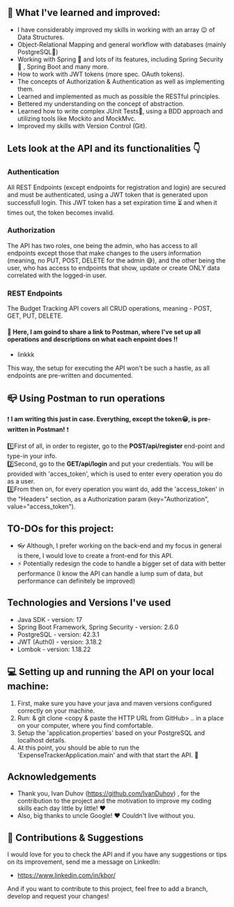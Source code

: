 ## 📝 What I've learned and improved:
* I have considerably improved my skills in working with an array 😉 of Data Structures.
* Object-Relational Mapping and general workflow with databases (mainly PostgreSQL🐘)
* Working with Spring 🍃 and lots of its features, including Spring Security🔐 , Spring Boot and many more.
* How to work with JWT tokens (more spec. OAuth tokens).
* The concepts of Authorization & Authentication as well as implementing them.
* Learned and implemented as much as possible the RESTful principles.
* Bettered my understanding on the concept of abstraction.
* Learned how to write complex JUnit Tests📝, using a BDD approach and utilizing tools like Mockito and MockMvc.
* Improved my skills with Version Control (Git).

## Lets look at the API and its functionalities 👇

### Authentication
All REST Endpoints (except endpoints for registration and login) are secured and must be authenticated, using a JWT token that is generated upon successfull login. This JWT token has a set expiration time ⏳ and when it times out, the token becomes invalid. 

### Authorization
The API has two roles, one being the admin, who has access to all endpoints except those that make changes to the users information (meaning, no PUT, POST, DELETE for the admin 😅), and the other being the user, who has access to endpoints that show, update or create ONLY data correlated with the logged-in user.

### REST Endpoints
The Budget Tracking API covers all CRUD operations, meaning - POST, GET, PUT, DELETE.
#### 🚨 Here, I am goind to share a link to Postman, where I've set up all operations and descriptions on what each enpoint does ‼
* linkkk

This way, the setup for executing the API won't be such a hastle, as all endpoints are pre-written and documented.

## 📪 Using Postman to run operations
❗ <strong>I am writing this just in case. Everything, except the token😀, is pre-written in Postman!</strong> ❗

1️⃣First of all, in order to register, go to the <strong>POST/api/register </strong> end-point and type-in your info.</br>
2️⃣Second, go to the <strong>GET/api/login</strong> and put your credentials. You will be provided with 'acces_token', which is used to enter every operation you do as a user.</br>
3️⃣From then on, for every operation you want do, add the 'access_token' in the "Headers" section, as a Authorization param (key="Authorization", value="access_token").</br>

## TO-DOs for this project:
* 👓 Although, I prefer working on the back-end and my focus in general is there, I would love to create a front-end for this API.
* ⚡ Potentially redesign the code to handle a bigger set of data with better performance (I know the API can handle a lump sum of data, but performance can definitely be improved)

## Technologies and Versions I've used
* Java SDK - version: 17
* Spring Boot Framework, Spring Security - version: 2.6.0
* PostgreSQL - version: 42.3.1
* JWT (Auth0) - version: 3.18.2
* Lombok - version: 1.18.22

## 💻 Setting up and running the API on your local machine:
1. First, make sure you have your java and maven versions configured correctly on your machine.
2. Run:
& git clone <copy & paste the HTTP URL from GitHub>
.. in a place on your computer, where you find comfortable.
3. Setup the  'application.properties' based on your PostgreSQL and localhost details.
4. At this point, you should be able to run the 'ExpenseTrackerApplication.main' and with that start the API. 🥳

## Acknowledgements
- Thank you, Ivan Duhov (https://github.com/IvanDuhov) , for the contribution to the project and the motivation to improve my coding skills each day little by little! ❤
- Also, big thanks to uncle Google! ❤ Couldn't live without you.

## 💬 Contributions & Suggestions
I would love for you to check the API and if you have any suggestions or tips on its improvement, send me a message on LinkedIn:
* https://www.linkedin.com/in/kbor/ 

And if you want to contribute to this project, feel free to add a branch, develop and request your changes!
